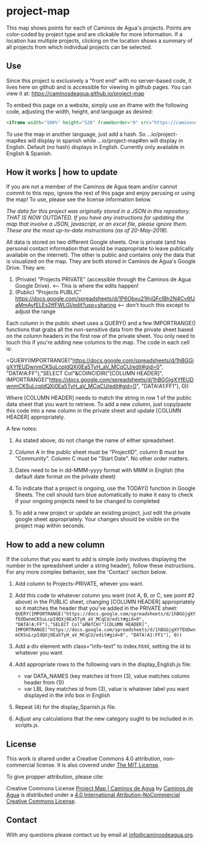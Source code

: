 # project-map
This map shows points for each of Caminos de Agua's projects. 
Points are color-coded by project type and are clickable for more information.
If a location has multiple projects, clicking on the location shows a summary of all projects from which individual projects can be selected. 

## Use
Since this project is exclusively a "front end" with no server-based code, it lives here on github and is accessible for viewing in github pages. You can view it at: https://caminosdeagua.github.io/project-map

To embed this page on a website, simply use an iframe with the following code, adjusting the width, height, and language as desired:

```html
<iframe width="100%" height="520" frameborder="0" src="https://caminosdeagua.github.io/project-map#en" allowfullscreen webkitallowfullscreen mozallowfullscreen oallowfullscreen msallowfullscreen></iframe>
```

To use the map in another language, just add a hash. So ...io/project-map#es will display in spanish while ...io/project-map#en will display in English. Default (no hash) displays in English. Currently only available in English & Spanish.

## How it works | how to update
If you are not a member of the Caminos de Agua team and/or cannot commit to this repo, ignore the rest of this page and enjoy perusing or using the map! To use, please see the license information below. 

*The data for this project was originally stored in a JSON in this repository. THAT IS NOW OUTDATED. If you have any instructions for updating the map that involve a JSON, javascript, or an excel file, please ignore them. These are the most up-to-date instructions (as of 20-May-2018).*

All data is stored on two different Google sheets. One is private (and has personal contact information that would be inappropriate to leave publically available on the internet). The other is public and contains only the data that is visualized on the map. They are both stored in Caminos de Agua's Google Drive. They are:

1. (Private) "Projects PRIVATE" (accessible through the Caminos de Agua Google Drive). <-- This is where the edits happen!
2. (Public) "Projects PUBLIC" https://docs.google.com/spreadsheets/d/1P6Obxu21IhjQFcIBh2N4Cv6fJaMmAyfELEs2tfFWLGI/edit?usp=sharing <-- don't touch this except to adjust the range

Each column in the public sheet uses a QUERY() and a few IMPORTRANGE() functions that grabs all the non-sensitive data from the private sheet based on the column headers in the first row of the private sheet. You only need to touch this if you're adding new columns to the map. The code in each cell is:

=QUERY(IMPORTRANGE("https://docs.google.com/spreadsheets/d/1hBGGjgXYfEUDwnmCKSuLcpIdQXj0Ea5TyH_aV_MCqCU/edit#gid=0", "DATA!A:FF"),"SELECT Col"&COINCIDIR("[COLUMN HEADER]", IMPORTRANGE("https://docs.google.com/spreadsheets/d/1hBGGjgXYfEUDwnmCKSuLcpIdQXj0Ea5TyH_aV_MCqCU/edit#gid=0", "DATA!A1:FF1"), 0))

Where [COLUMN HEADER] needs to match the string in row 1 of the public data sheet that you want to retrieve. To add a new column, just copy/paste this code into a new column in the private sheet and update [COLUMN HEADER] appropriately.

A few notes:
1. As stated above, do not change the name of either spreadsheet.

2. Column A in the public sheet must be "ProjectID", column B must be "Community". Column C must be "Start Date". No other order matters.

3. Dates need to be in dd-MMM-yyyy format with MMM in English (the default date format on the private sheet)

4. To indicate that a project is ongoing, use the TODAY() function in Google Sheets. The cell should turn blue automatically to make it easy to check if your ongoing projects need to be changed to completed

5. To add a new project or update an existing project, just edit the private google sheet appropriately. Your changes should be visible on the project map within seconds. 

## How to add a new column

If the column that you want to add is simple (only involves displaying the number in the spreadsheet under a string header), follow these instructions. For any more complex behavior, see the 'Contact' section below.

1. Add column to Projects-PRIVATE, whever you want. 

2. Add this code to whatever column you want (not A, B, or C, see point #2 above) in the PUBLIC sheet, changing [COLUMN HEADER] appropriately so it matches the header that you've added in the PRIVATE sheet: ```QUERY(IMPORTRANGE("https://docs.google.com/spreadsheets/d/1hBGGjgXYfEUDwnmCKSuLcpIdQXj0Ea5TyH_aV_MCqCU/edit#gid=0", "DATA!A:FF"),"SELECT Col"&MATCH("[COLUMN HEADER]", IMPORTRANGE("https://docs.google.com/spreadsheets/d/1hBGGjgXYfEUDwnmCKSuLcpIdQXj0Ea5TyH_aV_MCqCU/edit#gid=0", "DATA!A1:FF1"), 0))```

3. Add a div element with class="info-text" to index.html, setting the id to whatever you want

4. Add appropriate rows to the following vars in the display_English.js file:
	- var DATA_NAMES (key matches id from (3), value matches column header from (1))
	- var LBL (key matches id from (3), value is whatever label you want displayed in the info box in English

5. Repeat (4) for the display_Spanish.js file. 

6. Adjust any calculations that the new category ought to be included in in scripts.js.  


## License
This work is shared under a Creative Commons 4.0 attribution, non-commercial license. It is also covered under [The MIT License](https://opensource.org/licenses/MIT). 

To give propper attribution, please cite:

Creative Commons License
[Project Map | Caminos de Agua](https://caminosdeagua.github.io/project-map) by [Caminos de Agua](https://www.caminosdeagua.org) is distributed under a [4.0 International Atribution-NoCommercial Creative Commons License](https://creativecommons.org/share-your-work/licensing-types-examples/).

## Contact
With any questions please contact us by email at info@caminosdeagua.org. 
